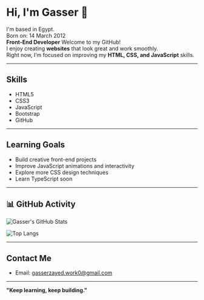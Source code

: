 # Hi, I'm Gasser 👋
I'm based in Egypt.  
Born on: 14 March 2012  
**Front-End Developer**
Welcome to my GitHub!  
I enjoy creating **websites** that look great and work smoothly.  
Right now, I’m focused on improving my **HTML, CSS, and JavaScript** skills.

---

## Skills
- HTML5
- CSS3
- JavaScript
- Bootstrap
- GitHub

---

## Learning Goals
- Build creative front-end projects
- Improve JavaScript animations and interactivity
- Explore more CSS design techniques
- Learn TypeScript soon

---

## 📊 GitHub Activity

![Gasser's GitHub Stats](https://github-readme-stats.vercel.app/api?username=GasserZayed&show_icons=true&theme=tokyonight)

![Top Langs](https://github-readme-stats.vercel.app/api/top-langs/?username=GasserZayed&layout=compact&theme=tokyonight)

---

## Contact Me
- Email: gasserzayed.work0@gmail.com

---

**"Keep learning, keep building."**

